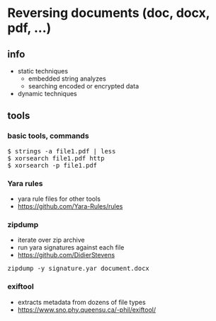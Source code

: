 # Reversing documents (doc, docx, pdf, ...)
## info
* static techniques
  * embedded string analyzes
  * searching encoded or encrypted data
* dynamic techniques
## tools
### basic tools, commands
<pre>
$ strings -a file1.pdf | less
$ xorsearch file1.pdf http
$ xorsearch -p file1.pdf
</pre>
### Yara rules
* yara rule files for other tools
* https://github.com/Yara-Rules/rules
### zipdump
* iterate over zip archive
* run yara signatures against each file
* https://github.com/DidierStevens
<pre>
zipdump -y signature.yar document.docx
</pre>
### exiftool
* extracts metadata from dozens of file types
* https://www.sno.phy.queensu.ca/-phil/exiftool/
